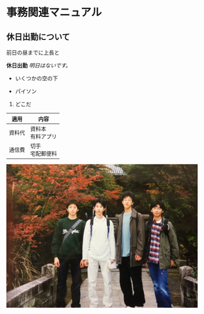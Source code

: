 # 事務関連マニュアル
## 休日出勤について
前日の昼までに上長と

**休日出勤**
*明日はないです。*

- いくつかの空の下
* パイソン
1. どこだ

|適用|内容
|--|--
|資料代|資料本<br>有料アプリ
|通信費|切手<br>宅配郵便料

![切手代](img/IMG_0146.JPG)